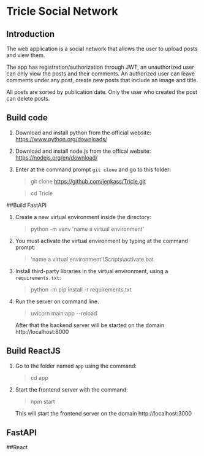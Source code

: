 # Tricle Social Network

## Introduction

The web application is a social network that allows the user to upload posts and view them.

The app has registration/authorization through JWT, an unauthorized user can only view the posts and their comments. An authorized user can leave comments under any post, create new posts that include an image and title.

All posts are sorted by publication date. Only the user who created the post can delete posts.

## Build code

1) Download and install python from the official website: https://www.python.org/downloads/

2) Download and install node.js from the offical website: https://nodejs.org/en/download/

3) Enter at the command prompt ``git clone`` and go to this folder:

    > git clone https://github.com/jenkass/Tricle.git

    > cd Tricle

##Build FastAPI

1) Create a new virtual environment inside the directory:

    > python -m venv 'name a virtual environment'

2) You must activate the virtual environment by typing at the command prompt:

    > 'name a virtual environment'\Scripts\activate.bat

3) Install third-party libraries in the virtual environment, using a ``requirements.txt``:
    
    > python -m pip install -r requirements.txt

4) Run the server on command line.

    > uvicorn main:app --reload

    After that the backend server will be started on the domain http://localhost:8000

## Build ReactJS

1) Go to the folder named `app` using the command:

    > cd app

2) Start the frontend server with the command:

    > npm start
   
    This will start the frontend server on the domain http://localhost:3000

## FastAPI

##React